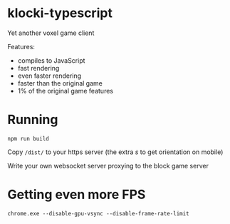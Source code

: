 # klocki-typescript
Yet another voxel game client

Features:
- compiles to JavaScript
- fast rendering
- even faster rendering
- faster than the original game
- 1% of the original game features

# Running

`
npm run build
`


Copy `/dist/` to your https server (the extra *s* to get orientation on mobile)

Write your own websocket server proxying to the block game server

# Getting even more FPS

`
chrome.exe --disable-gpu-vsync --disable-frame-rate-limit
`


